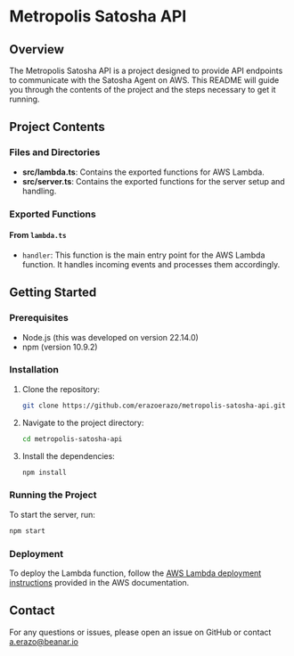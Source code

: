 # Metropolis Satosha API

## Overview

The Metropolis Satosha API is a project designed to provide API endpoints to communicate with the Satosha Agent on AWS. This README will guide you through the contents of the project and the steps necessary to get it running.

## Project Contents

### Files and Directories

- **src/lambda.ts**: Contains the exported functions for AWS Lambda.
- **src/server.ts**: Contains the exported functions for the server setup and handling.

### Exported Functions

#### From `lambda.ts`

- `handler`: This function is the main entry point for the AWS Lambda function. It handles incoming events and processes them accordingly.

## Getting Started

### Prerequisites

- Node.js (this was developed on version 22.14.0)
- npm (version 10.9.2)

### Installation

1. Clone the repository:
    ```sh
    git clone https://github.com/erazoerazo/metropolis-satosha-api.git
    ```
2. Navigate to the project directory:
    ```sh
    cd metropolis-satosha-api
    ```
3. Install the dependencies:
    ```sh
    npm install
    ```

### Running the Project

To start the server, run:
```sh
npm start
```

### Deployment

To deploy the Lambda function, follow the [AWS Lambda deployment instructions](https://docs.aws.amazon.com/lambda/latest/dg/configuration-function-zip.html) provided in the AWS documentation.

## Contact

For any questions or issues, please open an issue on GitHub or contact a.erazo@beanar.io
